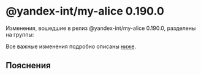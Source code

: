 # @yandex-int/my-alice 0.190.0

<!-- ЧЕЛОВЕЧЕСКОЕ ВСТУПЛЕНИЕ -->

Изменения, вошедшие в релиз @yandex-int/my-alice 0.190.0, разделены на группы:

Все важные изменения подробно описаны [ниже](#Пояснения).

## Пояснения

